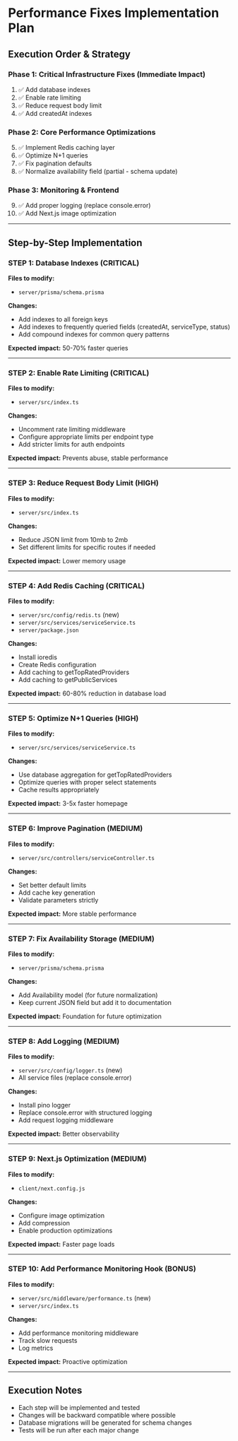 # Performance Fixes Implementation Plan

## Execution Order & Strategy

### Phase 1: Critical Infrastructure Fixes (Immediate Impact)
1. ✅ Add database indexes
2. ✅ Enable rate limiting
3. ✅ Reduce request body limit
4. ✅ Add createdAt indexes

### Phase 2: Core Performance Optimizations
5. ✅ Implement Redis caching layer
6. ✅ Optimize N+1 queries
7. ✅ Fix pagination defaults
8. ✅ Normalize availability field (partial - schema update)

### Phase 3: Monitoring & Frontend
9. ✅ Add proper logging (replace console.error)
10. ✅ Add Next.js image optimization

---

## Step-by-Step Implementation

### STEP 1: Database Indexes (CRITICAL)
**Files to modify:**
- `server/prisma/schema.prisma`

**Changes:**
- Add indexes to all foreign keys
- Add indexes to frequently queried fields (createdAt, serviceType, status)
- Add compound indexes for common query patterns

**Expected impact:** 50-70% faster queries

---

### STEP 2: Enable Rate Limiting (CRITICAL)
**Files to modify:**
- `server/src/index.ts`

**Changes:**
- Uncomment rate limiting middleware
- Configure appropriate limits per endpoint type
- Add stricter limits for auth endpoints

**Expected impact:** Prevents abuse, stable performance

---

### STEP 3: Reduce Request Body Limit (HIGH)
**Files to modify:**
- `server/src/index.ts`

**Changes:**
- Reduce JSON limit from 10mb to 2mb
- Set different limits for specific routes if needed

**Expected impact:** Lower memory usage

---

### STEP 4: Add Redis Caching (CRITICAL)
**Files to modify:**
- `server/src/config/redis.ts` (new)
- `server/src/services/serviceService.ts`
- `server/package.json`

**Changes:**
- Install ioredis
- Create Redis configuration
- Add caching to getTopRatedProviders
- Add caching to getPublicServices

**Expected impact:** 60-80% reduction in database load

---

### STEP 5: Optimize N+1 Queries (HIGH)
**Files to modify:**
- `server/src/services/serviceService.ts`

**Changes:**
- Use database aggregation for getTopRatedProviders
- Optimize queries with proper select statements
- Cache results appropriately

**Expected impact:** 3-5x faster homepage

---

### STEP 6: Improve Pagination (MEDIUM)
**Files to modify:**
- `server/src/controllers/serviceController.ts`

**Changes:**
- Set better default limits
- Add cache key generation
- Validate parameters strictly

**Expected impact:** More stable performance

---

### STEP 7: Fix Availability Storage (MEDIUM)
**Files to modify:**
- `server/prisma/schema.prisma`

**Changes:**
- Add Availability model (for future normalization)
- Keep current JSON field but add it to documentation

**Expected impact:** Foundation for future optimization

---

### STEP 8: Add Logging (MEDIUM)
**Files to modify:**
- `server/src/config/logger.ts` (new)
- All service files (replace console.error)

**Changes:**
- Install pino logger
- Replace console.error with structured logging
- Add request logging middleware

**Expected impact:** Better observability

---

### STEP 9: Next.js Optimization (MEDIUM)
**Files to modify:**
- `client/next.config.js`

**Changes:**
- Configure image optimization
- Add compression
- Enable production optimizations

**Expected impact:** Faster page loads

---

### STEP 10: Add Performance Monitoring Hook (BONUS)
**Files to modify:**
- `server/src/middleware/performance.ts` (new)
- `server/src/index.ts`

**Changes:**
- Add performance monitoring middleware
- Track slow requests
- Log metrics

**Expected impact:** Proactive optimization

---

## Execution Notes

- Each step will be implemented and tested
- Changes will be backward compatible where possible
- Database migrations will be generated for schema changes
- Tests will be run after each major change

